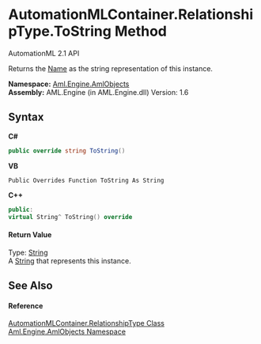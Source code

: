 # AutomationMLContainer.RelationshipType.ToString Method 
AutomationML 2.1 API 

Returns the <a href="P_Aml_Engine_AmlObjects_AutomationMLContainer_RelationshipType_Name">Name</a> as the string representation of this instance.

**Namespace:**&nbsp;<a href="N_Aml_Engine_AmlObjects">Aml.Engine.AmlObjects</a><br />**Assembly:**&nbsp;AML.Engine (in AML.Engine.dll) Version: 1.6

## Syntax

**C#**<br />
``` C#
public override string ToString()
```

**VB**<br />
``` VB
Public Overrides Function ToString As String
```

**C++**<br />
``` C++
public:
virtual String^ ToString() override
```


#### Return Value
Type: <a href="https://docs.microsoft.com/dotnet/api/system.string" target="_parent" rel="noopener noreferrer">String</a><br />A <a href="https://docs.microsoft.com/dotnet/api/system.string" target="_parent" rel="noopener noreferrer">String</a> that represents this instance.

## See Also


#### Reference
<a href="T_Aml_Engine_AmlObjects_AutomationMLContainer_RelationshipType">AutomationMLContainer.RelationshipType Class</a><br /><a href="N_Aml_Engine_AmlObjects">Aml.Engine.AmlObjects Namespace</a><br />